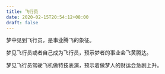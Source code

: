 ```yaml
---
title: 飞行员
date: 2020-02-15T20:54:12+08:00
draft: false
---
```


梦中见到飞行员，是事业腾飞的象征。



梦见飞行员或者自己成为飞行员，预示梦者的事业会飞黄腾达。



梦见飞行员驾驶飞机做特技表演，预示着做梦人的财运会急剧上升。

